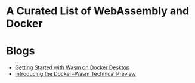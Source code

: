 # A Curated List of WebAssembly and Docker




# Blogs

- [Getting Started with Wasm on Docker Desktop](https://docs.docker.com/desktop/wasm/)
- [Introducing the Docker+Wasm Technical Preview](https://www.docker.com/blog/docker-wasm-technical-preview/)
